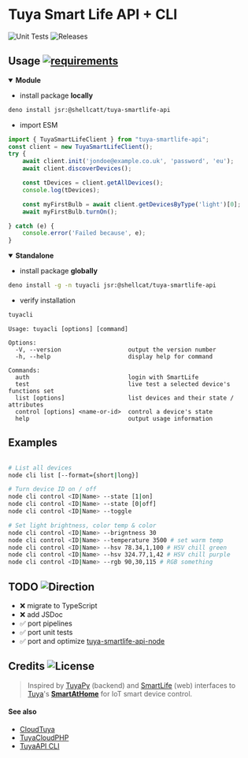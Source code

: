 # Tuya Smart Life API + CLI   

![Unit Tests](https://github.com/shellcatt/tuya-smartlife-api-deno/actions/workflows/main.yml/badge.svg) ![Releases](https://github.com/shellcatt/tuya-smartlife-api-deno/actions/workflows/release.yml/badge.svg)

## Usage  [![requirements]( https://img.shields.io/badge/requires-deno-blue?logo=deno)](https://docs.deno.com/runtime/getting_started/installation/)


<details open>
<summary> <strong> Module </strong> </summary>

- install package **locally** 
```bash
deno install jsr:@shellcatt/tuya-smartlife-api
```

- import ESM

```javascript
import { TuyaSmartLifeClient } from "tuya-smartlife-api";
const client = new TuyaSmartLifeClient();
try {
	await client.init('jondoe@example.co.uk', 'password', 'eu');
	await client.discoverDevices();

	const tDevices = client.getAllDevices();
	console.log(tDevices);

	const myFirstBulb = await client.getDevicesByType('light')[0];
	await myFirstBulb.turnOn();

} catch (e) {
	console.error('Failed because', e);
}
```

</details>

<details open>
<summary> <strong> Standalone </strong> </summary>

- install package **globally**
```bash
deno install -g -n tuyacli jsr:@shellcat/tuya-smartlife-api 
```

- verify installation  
```bash
tuyacli
```
```
Usage: tuyacli [options] [command]

Options:
  -V, --version                   output the version number
  -h, --help                      display help for command

Commands:
  auth                            login with SmartLife
  test                            live test a selected device's functions set
  list [options]                  list devices and their state / attributes
  control [options] <name-or-id>  control a device's state
  help                            output usage information
```

</details>

## Examples 

```bash

# List all devices
node cli list [--format={short|long}]

# Turn device ID on / off
node cli control <ID|Name> --state [1|on]
node cli control <ID|Name> --state [0|off]
node cli control <ID|Name> --toggle

# Set light brightness, color temp & color 
node cli control <ID|Name> --brigntness 30 
node cli control <ID|Name> --temperature 3500 # set warm temp
node cli control <ID|Name> --hsv 78.34,1,100 # HSV chill green
node cli control <ID|Name> --hsv 324.77,1,42 # HSV chill purple
node cli control <ID|Name> --rgb 90,30,115 # RGB something
```


## TODO ![Direction](https://img.shields.io/badge/read-backwards-blue)

- ❌ migrate to TypeScript
- ❌ add JSDoc
- ✅ port pipelines
- ✅ port unit tests
- ✅ port and optimize [tuya-smartlife-api-node](https://github.com/shellcatt/tuya-smartlife-api-node)


## Credits ![License](https://img.shields.io/badge/license-MIT-73901d)

> Inspired by [TuyaPy](https://pypi.org/project/tuyapy/) (backend) and [SmartLife](https://github.com/ndg63276/smartlife) (web) interfaces to [Tuya](https://tuya.com/)'s **[SmartAtHome](https://smartathome.co.uk/smartlife/)** for IoT smart device control. 



#### See also 
 - [CloudTuya](https://github.com/unparagoned/cloudtuya)
 - [TuyaCloudPHP](https://github.com/Aymkdn/tuyacloud-php)
 - [TuyaAPI CLI](https://github.com/TuyaAPI/cli)

